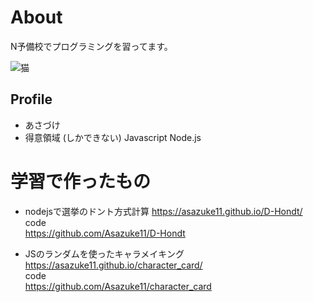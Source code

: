 # About
N予備校でプログラミングを習ってます。

![猫](http://drive.google.com/uc?export=view&id=1emztEeFuim3NnP9wrQxw4SenHMM6L7Vx)
## Profile
- あさづけ
- 得意領域 (しかできない) Javascript Node.js

# 学習で作ったもの
- nodejsで選挙のドント方式計算
https://asazuke11.github.io/D-Hondt/  
code  
https://github.com/Asazuke11/D-Hondt  

- JSのランダムを使ったキャラメイキング
https://asazuke11.github.io/character_card/  
code  
https://github.com/Asazuke11/character_card
